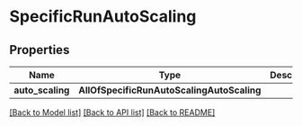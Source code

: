 # SpecificRunAutoScaling

## Properties
Name | Type | Description | Notes
------------ | ------------- | ------------- | -------------
**auto_scaling** | **AllOfSpecificRunAutoScalingAutoScaling** |  | [optional] 

[[Back to Model list]](../README.md#documentation-for-models) [[Back to API list]](../README.md#documentation-for-api-endpoints) [[Back to README]](../README.md)

